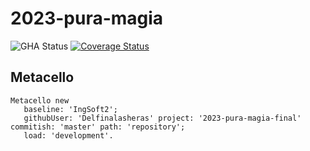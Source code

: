 # 2023-pura-magia

![GHA Status](https://github.com/Delfinalasheras/2023-pura-magia/actions/workflows/GHA.yml/badge.svg)
[![Coverage Status](https://coveralls.io/repos/github/Delfinalasheras/2023-pura-magia/badge.svg?branch=master)](https://coveralls.io/github/Delfinalasheras/2023-pura-magia?branch=master)


## Metacello

```smalltalk
Metacello new
   baseline: 'IngSoft2';
   githubUser: 'Delfinalasheras' project: '2023-pura-magia-final' commitish: 'master' path: 'repository';
   load: 'development'.
```
